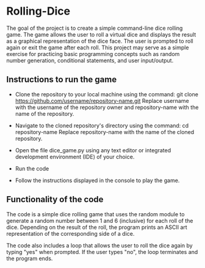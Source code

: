# Rolling-Dice

The goal of the project is to create a simple command-line dice rolling game. The game allows the user to roll a virtual dice and displays the result as a graphical representation of the dice face. The user is prompted to roll again or exit the game after each roll. This project may serve as a simple exercise for practicing basic programming concepts such as random number generation, conditional statements, and user input/output.

## Instructions to run the game

* Clone the repository to your local machine using the command: git clone https://github.com/username/repository-name.git
Replace username with the username of the repository owner and repository-name with the name of the repository.

* Navigate to the cloned repository's directory using the command: cd repository-name
Replace repository-name with the name of the cloned repository.

* Open the file dice_game.py using any text editor or integrated development environment (IDE) of your choice.

* Run the code 
 
* Follow the instructions displayed in the console to play the game.

## Functionality of the code


The code is a simple dice rolling game that uses the random module to generate a random number between 1 and 6 (inclusive) for each roll of the dice. Depending on the result of the roll, the program prints an ASCII art representation of the corresponding side of a dice.

The code also includes a loop that allows the user to roll the dice again by typing "yes" when prompted. If the user types "no", the loop terminates and the program ends.
